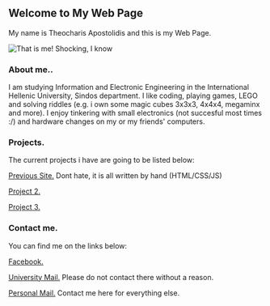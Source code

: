 ## Welcome to My Web Page
My name is Theocharis Apostolidis and this is my Web Page.

![That is me! Shocking, I know](me.png)


### About me..

I am studying Information and Electronic Engineering in the International Hellenic University, Sindos department.
I like coding, playing games, LEGO and solving riddles (e.g. i own some magic cubes 3x3x3, 4x4x4, megaminx and more).
I enjoy tinkering with small electronics (not succesful most times :/) and hardware changes on my or my friends' computers.

### Projects.

The current projects i have are going to be listed below:

[Previous Site.](https://users.it.teithe.gr/~it185149/) Dont hate, it is all written by hand (HTML/CSS/JS)

[Project 2.]()

[Project 3.]()


### Contact me.

You can find me on the links below:

[Facebook.](https://www.facebook.com/harisprodude)

[University Mail.](mailto:it185149@it.teithe.gr) Please do not contact there without a reason.

[Personal Mail.](mailto:theocharilaos@gmail.com) Contact me here for everything else.
